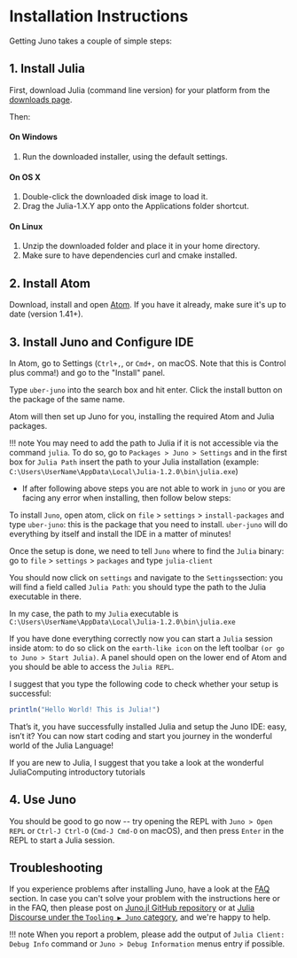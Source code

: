 # Installation Instructions

Getting Juno takes a couple of simple steps:

## 1. Install Julia

First, download Julia (command line version) for your platform from
the [downloads page](http://julialang.org/downloads/).

Then:

#### On Windows

1. Run the downloaded installer, using the default settings.

#### On OS X

1. Double-click the downloaded disk image to load it.
2. Drag the Julia-1.X.Y app onto the Applications folder shortcut.

#### On Linux

1. Unzip the downloaded folder and place it in your home directory.
2. Make sure to have dependencies curl and cmake installed.

## 2. Install Atom

Download, install and open [Atom](https://atom.io). If you have it already, make sure it's up to date (version 1.41+).

## 3. Install Juno and Configure IDE

In Atom, go to Settings (`Ctrl+,`, or `Cmd+,` on macOS. Note that this is Control plus comma!) and go to the "Install" panel.

Type `uber-juno` into the search box and hit enter. Click the install button on the package of the same name.

Atom will then set up Juno for you, installing the required Atom and Julia packages.

!!! note
    You may need to add the path to Julia if it is not accessible via the command `julia`.
    To do so, go to `Packages > Juno > Settings` and in the first box for `Julia Path`
    insert the path to your Julia installation
    (example: `C:\Users\UserName\AppData\Local\Julia-1.2.0\bin\julia.exe`)
    
- If after following above steps you are not able to work in `juno` or you are facing any error when installing, then follow below steps: 

To install `Juno`, open atom, click on `file` > `settings` > `install-packages` and type `uber-juno`: this is the package that you need to install. `uber-juno` will do everything by itself and install the IDE in a matter of minutes!

Once the setup is done, we need to tell `Juno` where to find the `Julia` binary: go to `file` > `settings` > `packages` and type `julia-client`

You should now click on `settings` and navigate to the `Settings`section: you will find a field called `Julia Path`: you should type the path to the Julia executable in there.

In my case, the path to my `Julia` executable is `C:\Users\UserName\AppData\Local\Julia-1.2.0\bin\julia.exe`

If you have done everything correctly now you can start a `Julia` session inside atom: to do so click on the `earth-like icon` on the left toolbar `(or go to Juno > Start Julia)`. A panel should open on the lower end of Atom and you should be able to access the `Julia REPL`.

I suggest that you type the following code to check whether your setup is successful:

```julia
println("Hello World! This is Julia!")
```
That’s it, you have successfully installed Julia and setup the Juno IDE: easy, isn’t it? You can now start coding and start you journey in the wonderful world of the Julia Language!

If you are new to Julia, I suggest that you take a look at the wonderful JuliaComputing introductory tutorials

## 4. Use Juno

You should be good to go now -- try opening the REPL with `Juno > Open REPL`
or `Ctrl-J Ctrl-O` (`Cmd-J Cmd-O` on macOS), and then press `Enter` in the REPL to start a Julia session.

## Troubleshooting

If you experience problems after installing Juno, have a look at the [FAQ](@ref) section.
In case you can't solve your problem with the instructions here or in the FAQ, then please post
on [Juno.jl GitHub repository](https://github.com/JunoLab/Juno.jl/issues) or
at [Julia Discourse under the `Tooling ▶ Juno` category](https://discourse.julialang.org/c/tools/juno/l/latest),
and we're happy to help.

!!! note
    When you report a problem, please add the output of `Julia Client: Debug Info` command or `Juno > Debug Information` menus entry if possible.
